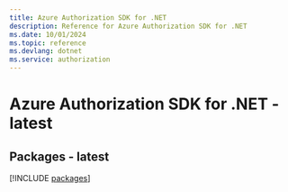 ```yaml
---
title: Azure Authorization SDK for .NET
description: Reference for Azure Authorization SDK for .NET
ms.date: 10/01/2024
ms.topic: reference
ms.devlang: dotnet
ms.service: authorization
---
```

# Azure Authorization SDK for .NET - latest
## Packages - latest
[!INCLUDE [packages](authorization-index.md)]